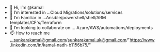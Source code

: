- 👋 Hi, I’m @kamal
- 👀 I’m interested in ...Cloud Migrations/solutions/services
- 🌱 I’m Familiar  in  ...Ansible/powershell/shell/ARM templates/CF's/Terraform
- 💞️ I’m looking to collaborate on ... Azure/AWS/automations/deployments
- 📫 How to reach me ...sunkarakamal@gmail.com/sunkarakamal.uk@gmail.com/"https://www.linkedin.com/in/kamal-nadh-b1156b75/"


